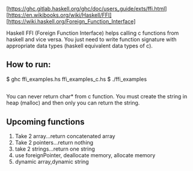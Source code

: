 [https://ghc.gitlab.haskell.org/ghc/doc/users_guide/exts/ffi.html]
[https://en.wikibooks.org/wiki/Haskell/FFI]
[https://wiki.haskell.org/Foreign_Function_Interface]

Haskell FFI (Foreign Function Interface) helps calling c functions from haskell and vice versa. You just need to write function signature with appropriate data types (haskell equivalent data types of c).

## How to run:

$ ghc ffi_examples.hs ffi_examples_c.hs
$ ./ffi_examples

## 
You can never return char* from c function. You must create the string in heap (malloc) and then only you can return the string.

## Upcoming functions

1. Take 2 array...return concatenated array
2. Take 2 pointers...return nothing
3. take 2 strings...return one string
4. use foreignPointer, deallocate memory, allocate memory
5. dynamic array,dynamic string
